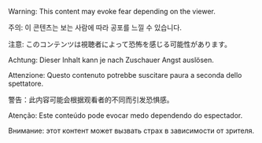 Warning: This content may evoke fear depending on the viewer.

주의: 이 콘텐츠는 보는 사람에 따라 공포를 느낄 수 있습니다.

注意: このコンテンツは視聴者によって恐怖を感じる可能性があります。

Achtung: Dieser Inhalt kann je nach Zuschauer Angst auslösen.

Attenzione: Questo contenuto potrebbe suscitare paura a seconda dello spettatore.

警告：此内容可能会根据观看者的不同而引发恐惧感。

Atenção: Este conteúdo pode evocar medo dependendo do espectador.

Внимание: этот контент может вызвать страх в зависимости от зрителя.
